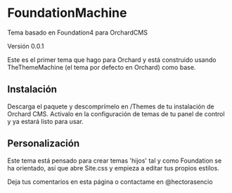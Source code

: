 FoundationMachine
=================

Tema basado en Foundation4 para OrchardCMS

Versión 0.0.1

Este es el primer tema que hago para Orchard y está construido usando TheThemeMachine (el tema por defecto en Orchard) como base. 

## Instalación

Descarga el paquete y descomprímelo en /Themes de tu instalación de Orchard CMS. Activalo en la configuración de temas de tu panel de control y ya estará listo para usar.

## Personalización

Este tema está pensado para crear temas 'hijos' tal y como Foundation se ha orientado, así que abre Site.css y empieza a editar tus propios estilos.


Deja tus comentarios en esta página o contactame en @hectorasencio
